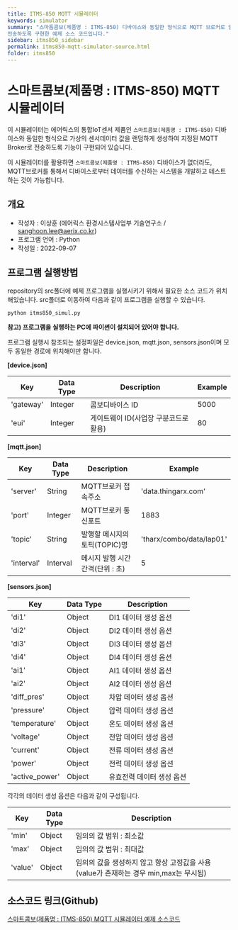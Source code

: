 ```yaml
---
title: ITMS-850 MQTT 시뮬레이터 
keywords: simulator
summary: "스마틈콤보(제품명 : ITMS-850) 디바이스와 동일한 형식으로 MQTT 브로커로 임의의 가상 센서 데이터 값을
전송하도록 구현한 예제 소스 코드입니다."
sidebar: itms850_sidebar
permalink: itms850-mqtt-simulator-source.html
folder: itms850
---
```


# 스마트콤보(제품명 : ITMS-850) MQTT 시뮬레이터

이 시뮬레이터는 에어릭스의 통합IoT센서 제품인 ```스마트콤보(제품명 : ITMS-850)``` 디바이스와 동일한 형식으로 가상의 센서데이터 값을 랜덤하게 생성하여 지정된 MQTT Broker로 전송하도록 기능이 구현되어 있습니다.

이 시뮬레이터를 활용하면 ```스마트콤보(제품명 : ITMS-850)``` 디바이스가 없더라도, MQTT브로커를 통해서 디바이스로부터 데이터를 수신하는 시스템을 개발하고 테스트하는 것이 가능합니다.

## 개요 ##

* 작성자 : 이상훈 (에어릭스 환경시스템사업부 기술연구소 / sanghoon.lee@aerix.co.kr)
* 프로그램 언어 : Python
* 작성일 : 2022-09-07

## 프로그램 실행방법 ##

repository의 src폴더에 예제 프로그램을 실행시키기 위해서 필요한 소스 코드가 위치해있습니다. src폴더로 이동하여 다음과 같이 프로그램을 실행할 수 있습니다.

```
python itms850_simul.py
```

**참고) 프로그램을 실행하는 PC에 파이썬이 설치되어 있어야 합니다.**

프로그램 실행시 참조되는 설정파일은 device.json, mqtt.json, sensors.json이며 모두 동일한 경로에 위치해야만 합니다.

**[device.json]**

| Key | Data Type | Description | Example |
|-----|-----------|-------------|---------|
|'gateway'| Integer | 콤보디바이스 ID | 5000 |
|'eui' | Integer | 게이트웨이 ID(사업장 구분코드로 활용) | 80 |

**[mqtt.json]**

| Key | Data Type | Description | Example |
|-----|-----------|-------------|---------|
|'server'| String | MQTT브로커 접속주소 | 'data.thingarx.com' |
|'port' | Integer | MQTT브로커 통신포트 | 1883 |
|'topic' | String | 발행할 메시지의 토픽(TOPIC)명 | 'tharx/combo/data/lap01' |
|'interval' | Interval | 메시지 발행 시간간격(단위 : 초) | 5 |

**[sensors.json]**

| Key | Data Type | Description |
|-----|-----------|-------------|
|'di1'| Object | DI1 데이터 생성 옵션 |
|'di2'| Object | DI2 데이터 생성 옵션 |
|'di3'| Object | DI3 데이터 생성 옵션 |
|'di4'| Object | DI4 데이터 생성 옵션 |
|'ai1'| Object | AI1 데이터 생성 옵션 |
|'ai2'| Object | AI2 데이터 생성 옵션 |
|'diff_pres'| Object | 차압 데이터 생성 옵션 |
|'pressure'| Object | 압력 데이터 생성 옵션 |
|'temperature'| Object | 온도 데이터 생성 옵션 |
|'voltage'| Object | 전압 데이터 생성 옵션 |
|'current'| Object | 전류 데이터 생성 옵션 |
|'power'| Object | 전력 데이터 생성 옵션 |
|'active_power'| Object | 유효전력 데이터 생성 옵션 |

각각의 데이터 생성 옵션은 다음과 같이 구성됩니다.

| Key | Data Type | Description |
|-----|-----------|-------------|
|'min'| Object | 임의의 값 범위 : 최소값 |
|'max'| Object | 임의의 값 범위 : 최대값 |
|'value'| Object | 임의의 값을 생성하지 않고 항상 고정값을 사용(value가 존재하는 경우 min,max는 무시됨) |

## 소스코드 링크(Github) ##

<a href="https://github.com/aerixdev/itms850_simulator" target="_blank">스마트콤보(제품명 : ITMS-850) MQTT 시뮬레이터 예제 소스코드</a>
